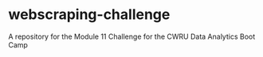 # webscraping-challenge
A repository for the Module 11 Challenge for the CWRU Data Analytics Boot Camp
